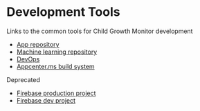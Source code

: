 # Development Tools

Links to the common tools for Child Growth Monitor development

- [App repository](https://github.com/Welthungerhilfe/cgm-scanner)
- [Machine learning repository](https://github.com/Welthungerhilfe/cgm-ml)
- [DevOps](https://dev.azure.com/cgmwhh/ChildGrowthMonitor)
- [Appcenter.ms build system](https://appcenter.ms/orgs/Welthungerhilfe/apps/cgm-scanner)

Deprecated

- [Firebase production project](https://console.firebase.google.com/u/0/project/child-growth-monitor/overview)
- [Firebase dev project](https://console.firebase.google.com/u/0/project/child-growth-monitor-dev/overview)